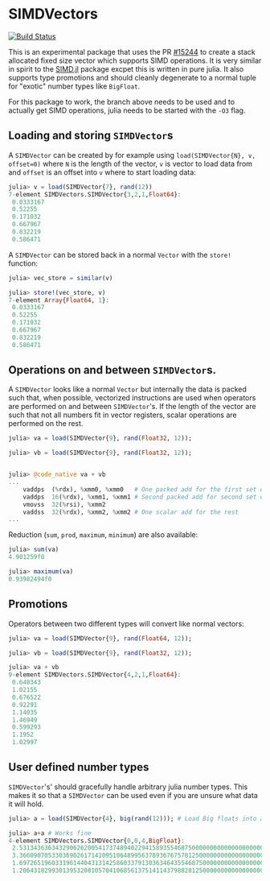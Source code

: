 # SIMDVectors

[![Build Status](https://travis-ci.org/KristofferC/SIMDVectors.jl.svg?branch=master)](https://travis-ci.org/KristofferC/SIMDVectors.jl)

This is an experimental package that uses the PR [#15244](https://github.com/JuliaLang/julia/pull/15244) to create a stack allocated fixed size vector which supports SIMD operations. It is very similar in spirit to the [SIMD.jl](https://github.com/eschnett/SIMD.jl) package excpet this is written in pure julia. It also supports type promotions and should cleanly degenerate to a normal tuple for "exotic" number types like `BigFloat`.

For this package to work, the branch above needs to be used and to actually get SIMD operations, julia needs to be started with the `-O3` flag.

## Loading and storing `SIMDVector`s

A `SIMDVector` can be created by for example using `load(SIMDVector{N}, v, offset=0)` where `N` is the length of the vector, `v` is vector to load data from and `offset` is an offset into `v` where to start loading data:

```jl
julia> v = load(SIMDVector{7}, rand(12))
7-element SIMDVectors.SIMDVector{3,2,1,Float64}:
 0.0333167
 0.52255
 0.171032
 0.667967
 0.832219
 0.586471
```

A `SIMDVector` can be stored back in a normal `Vector` with the `store!` function:

```jl
julia> vec_store = similar(v)

julia> store!(vec_store, v)
7-element Array{Float64, 1}:
 0.0333167
 0.52255
 0.171032
 0.667967
 0.832219
 0.586471
 ```

## Operations on and between `SIMDVector`s.

A `SIMDVector` looks like a normal `Vector` but internally the data is packed such that, when possible, vectorized instructions are used when operators are performed on and between `SIMDVector`'s.
If the length of the vector are such that not all numbers fit in vector registers, scalar operations are performed on the rest.

```jl
julia> va = load(SIMDVector{9}, rand(Float32, 12));

julia> vb = load(SIMDVector{9}, rand(Float32, 12));


julia> @code_native va + vb
...
    vaddps  (%rdx), %xmm0, %xmm0   # One packed add for the first set of four Float32s
    vaddps  16(%rdx), %xmm1, %xmm1 # Second packed add for second set of four Float32s
    vmovss  32(%rsi), %xmm2
    vaddss  32(%rdx), %xmm2, %xmm2 # One scalar add for the rest
...
```

Reduction (`sum`, `prod`, `maximum`, `minimum`) are also available:

```jl
julia> sum(va)
4.901259f0

julia> maximum(va)
0.93982494f0
```

## Promotions

Operators between two different types will convert like normal vectors:

```jl
julia> va = load(SIMDVector{9}, rand(Float64, 12));

julia> vb = load(SIMDVector{9}, rand(Float32, 12));

julia> va + vb
9-element SIMDVectors.SIMDVector{4,2,1,Float64}:
 0.648343
 1.02155
 0.676522
 0.92291
 1.14035
 1.46949
 0.599293
 1.1952
 1.02997
```

## User defined number types

`SIMDVector`'s' should gracefully handle arbitrary julia number types. This makes it so that a `SIMDVector` can be used even if you are unsure what data it will hold.

```jl
julia> a = load(SIMDVector{4}, big(rand(12))); # Load Big floats into a SIMDVector

julia> a+a # Works fine
4-element SIMDVectors.SIMDVector{0,0,4,BigFloat}:
 2.531343636343290626200541737489402294158935546875000000000000000000000000000000e-01
 3.366090705330369026171410951064899563789367675781250000000000000000000000000000e-01
 1.697265196033196144043131425860337913036346435546875000000000000000000000000000
 1.206431829930139532081057041068561375141143798828125000000000000000000000000000
```
